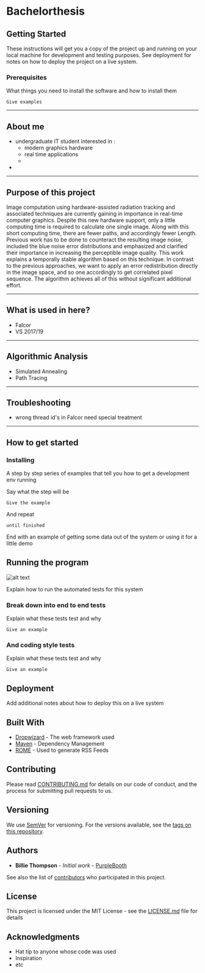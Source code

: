 # Bachelorthesis

## Getting Started

These instructions will get you a copy of the project up and running on your local machine for development and testing purposes. See deployment for notes on how to deploy the project on a live system.

### Prerequisites

What things you need to install the software and how to install them

```
Give examples
```

--------
About me
--------
 - undergraduate IT student interested in :
    - modern graphics hardware
    - real time applications 
    - 
 - 



-----------------------
Purpose of this project
-----------------------
Image computation using hardware-assisted radiation tracking and associated techniques are currently gaining in importance in real-time computer graphics.
Despite this new hardware support, only a little computing time is required to calculate one
single image. Along with this short computing time, there are fewer paths, and accordingly fewer
Length. Previous work has to be done to counteract the resulting image noise,
included the blue noise error distributions and emphasized and clarified their importance in increasing the perceptible image quality.
This work explains a temporally stable algorithm based on this technique. In contrast to the previous approaches, we want to apply an error redistribution directly in the image space, and so one accordingly
to get correlated pixel sequence. The algorithm achieves all of this without significant additional effort.
	

---------------------
What is used in here?
---------------------
- Falcor 
- VS 2017/19
 

--------------------
Algorithmic Analysis
--------------------
- Simulated Annealing
- Path Tracing

---------------
Troubleshooting
---------------
- wrong thread id's in Falcor need special treatment

------------------
How to get started
------------------

### Installing

A step by step series of examples that tell you how to get a development env running

Say what the step will be

```
Give the example
```

And repeat

```
until finished
```

End with an example of getting some data out of the system or using it for a little demo

## Running the program

![alt text](https://https://github.com/Kataglyphis/BachelorArbeit/master/Bilder/Anleitung.png)

Explain how to run the automated tests for this system

### Break down into end to end tests

Explain what these tests test and why

```
Give an example
```

### And coding style tests

Explain what these tests test and why

```
Give an example
```

## Deployment

Add additional notes about how to deploy this on a live system

## Built With

* [Dropwizard](http://www.dropwizard.io/1.0.2/docs/) - The web framework used
* [Maven](https://maven.apache.org/) - Dependency Management
* [ROME](https://rometools.github.io/rome/) - Used to generate RSS Feeds

## Contributing

Please read [CONTRIBUTING.md](https://gist.github.com/PurpleBooth/b24679402957c63ec426) for details on our code of conduct, and the process for submitting pull requests to us.

## Versioning

We use [SemVer](http://semver.org/) for versioning. For the versions available, see the [tags on this repository](https://github.com/your/project/tags). 

## Authors

* **Billie Thompson** - *Initial work* - [PurpleBooth](https://github.com/PurpleBooth)

See also the list of [contributors](https://github.com/your/project/contributors) who participated in this project.

## License

This project is licensed under the MIT License - see the [LICENSE.md](LICENSE.md) file for details

## Acknowledgments

* Hat tip to anyone whose code was used
* Inspiration
* etc